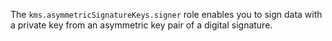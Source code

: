 The `kms.asymmetricSignatureKeys.signer` role enables you to sign data with a private key from an asymmetric key pair of a digital signature.